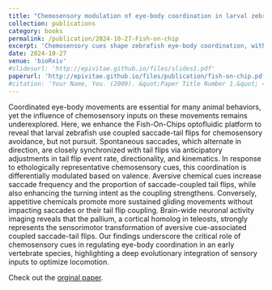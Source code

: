 ```yaml
---
title: "Chemosensory modulation of eye-body coordination in larval zebrafish"
collection: publications
category: books
permalink: /publication/2024-10-27-Fish-on-chip
excerpt: 'Chemosensory cues shape zebrafish eye-body coordination, with distinct responses for aversive and appetitive stimuli.'
date: 2024-10-27
venue: 'bioRxiv'
#slidesurl: 'http://epivitae.github.io/files/slides1.pdf'
paperurl: 'http://epivitae.github.io/files/publication/fish-on-chip.pdf'
#citation: 'Your Name, You. (2009). &quot;Paper Title Number 1.&quot; <i>Journal 1</i>. 1(1).'
---
```


Coordinated eye-body movements are essential for many animal behaviors, yet the influence of chemosensory inputs on these movements remains underexplored. Here, we enhance the Fish-On-Chips optofluidic platform to reveal that larval zebrafish use coupled saccade-tail flips for chemosensory avoidance, but not pursuit. Spontaneous saccades, which alternate in direction, are closely synchronized with tail flips via anticipatory adjustments in tail flip event rate, directionality, and kinematics. In response to ethologically representative chemosensory cues, this coordination is differentially modulated based on valence. Aversive chemical cues increase saccade frequency and the proportion of saccade-coupled tail flips, while also enhancing the turning intent as the coupling strengthens. Conversely, appetitive chemicals promote more sustained gliding movements without impacting saccades or their tail flip coupling. Brain-wide neuronal activity imaging reveals that the pallium, a cortical homolog in teleosts, strongly represents the sensorimotor transformation of aversive cue-associated coupled saccade-tail flips. Our findings underscore the critical role of chemosensory cues in regulating eye-body coordination in an early vertebrate species, highlighting a deep evolutionary integration of sensory inputs to optimize locomotion.

Check out the [orginal paper](https://www.biorxiv.org/content/10.1101/2024.10.27.620486v1.abstract).
